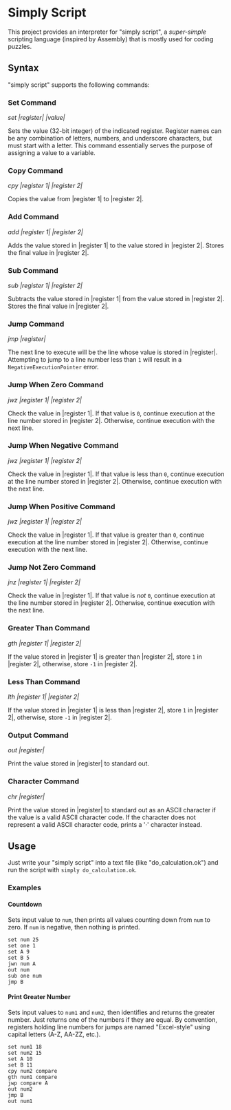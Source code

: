 # Simply Script

This project provides an interpreter for "simply script", a _super-simple_ scripting language
(inspired by Assembly) that is mostly used for coding puzzles.

## Syntax

"simply script" supports the following commands:

### Set Command

_set |register| |value|_

Sets the value (32-bit integer) of the indicated register. Register names can be any
combination of letters, numbers, and underscore characters, but must start with a letter.
This command essentially serves the purpose of assigning a value to a variable.

### Copy Command

_cpy |register 1| |register 2|_

Copies the value from |register 1| to |register 2|.

### Add Command

_add |register 1| |register 2|_

Adds the value stored in |register 1| to the value stored in |register 2|. Stores the
final value in |register 2|.

### Sub Command

_sub |register 1| |register 2|_

Subtracts the value stored in |register 1| from the value stored in |register 2|. Stores
the final value in |register 2|.

### Jump Command

_jmp |register|_

The next line to execute will be the line whose value is stored in |register|. Attempting
to jump to a line number less than `1` will result in a `NegativeExecutionPointer` error.

### Jump When Zero Command

_jwz |register 1| |register 2|_

Check the value in |register 1|. If that value is `0`, continue execution at the line 
number stored in |register 2|. Otherwise, continue execution with the next line.

### Jump When Negative Command

_jwz |register 1| |register 2|_

Check the value in |register 1|. If that value is less than `0`, continue execution 
at the line number stored in |register 2|. Otherwise, continue execution with the next 
line.

### Jump When Positive Command

_jwz |register 1| |register 2|_

Check the value in |register 1|. If that value is greater than `0`, continue execution at 
the line number stored in |register 2|. Otherwise, continue execution with the next line.

### Jump Not Zero Command

_jnz |register 1| |register 2|_

Check the value in |register 1|. If that value is *not* `0`, continue execution at the 
line number stored in |register 2|. Otherwise, continue execution with the next line.

### Greater Than Command

_gth |register 1| |register 2|_

If the value stored in |register 1| is greater than |register 2|, store `1` in 
|register 2|, otherwise, store `-1` in |register 2|.

### Less Than Command

_lth |register 1| |register 2|_

If the value stored in |register 1| is less than |register 2|, store `1` in 
|register 2|, otherwise, store `-1` in |register 2|.

### Output Command

_out |register|_

Print the value stored in |register| to standard out.

### Character Command

_chr |register|_

Print the value stored in |register| to standard out as an ASCII character if the value
is a valid ASCII character code. If the character does not represent a valid ASCII
character code, prints a '·' character instead.

## Usage

Just write your "simply script" into a text file (like "do_calculation.ok") and run the 
script with `simply do_calculation.ok`.

### Examples

#### Countdown

Sets input value to `num`, then prints all values counting down from `num` to zero. If
`num` is negative, then nothing is printed.

```
set num 25
set one 1
set A 9
set B 5
jwn num A
out num
sub one num
jmp B
```

#### Print Greater Number

Sets input values to `num1` and `num2`, then identifies and returns the greater number.
Just returns one of the numbers if they are equal. By convention, registers holding 
line numbers for jumps are named "Excel-style" using capital letters (A-Z, AA-ZZ, etc.).

```
set num1 18
set num2 15
set A 10
set B 11
cpy num2 compare
gth num1 compare
jwp compare A
out num2
jmp B
out num1
```
